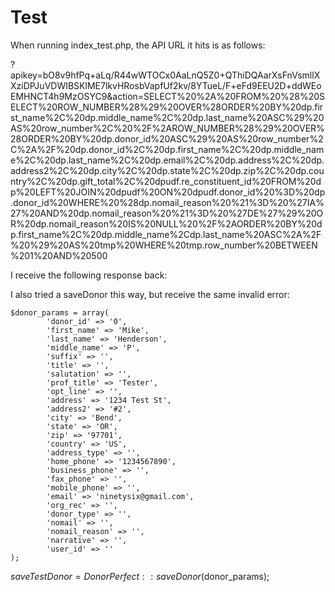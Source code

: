 # Test

When running index_test.php, the API URL it hits is as follows:

?apikey=bO8v9hfPq+aLq/R44wWTOCx0AaLnQ5Z0+QThiDQAarXsFnVsmllXXziDPJuVDWIBSKlME7lkvHRosbVapfUf2kv/8YTueL/F+eFd9EEU2D+ddWEoEMHNCT4h9MzOSYC9&action=SELECT%20%2A%20FROM%20%28%20SELECT%20ROW_NUMBER%28%29%20OVER%28ORDER%20BY%20dp.first_name%2C%20dp.middle_name%2C%20dp.last_name%20ASC%29%20AS%20row_number%2C%20%2F%2AROW_NUMBER%28%29%20OVER%28ORDER%20BY%20dp.donor_id%20ASC%29%20AS%20row_number%2C%2A%2F%20dp.donor_id%2C%20dp.first_name%2C%20dp.middle_name%2C%20dp.last_name%2C%20dp.email%2C%20dp.address%2C%20dp.address2%2C%20dp.city%2C%20dp.state%2C%20dp.zip%2C%20dp.country%2C%20dp.gift_total%2C%20dpudf.re_constituent_id%20FROM%20dp%20LEFT%20JOIN%20dpudf%20ON%20dpudf.donor_id%20%3D%20dp.donor_id%20WHERE%20%28dp.nomail_reason%20%21%3D%20%27IA%27%20AND%20dp.nomail_reason%20%21%3D%20%27DE%27%29%20OR%20dp.nomail_reason%20IS%20NULL%20%2F%2AORDER%20BY%20dp.first_name%2C%20dp.middle_name%2Cdp.last_name%20ASC%2A%2F%20%29%20AS%20tmp%20WHERE%20tmp.row_number%20BETWEEN%201%20AND%20500


I receive the following response back:
<result>
  <field name="success" id="success" reason="invalid: Array cannot be null.rnParameter name: bytes" value="false"/>
</result>



I also tried a saveDonor this way, but receive the same invalid error:

	$donor_params = array(
			'donor_id' => '0',
			'first_name' => 'Mike',
			'last_name' => 'Henderson',
			'middle_name' => 'P',
			'suffix' => '',
			'title' => '',
			'salutation' => '',
			'prof_title' => 'Tester',
			'opt_line' => '',
			'address' => '1234 Test St',
			'address2' => '#2',
			'city' => 'Bend',
			'state' => 'OR',
			'zip' => '97701',
			'country' => 'US',
			'address_type' => '',
			'home_phone' => '1234567890',
			'business_phone' => '',
			'fax_phone' => '',
			'mobile_phone' => '',
			'email' => 'ninetysix@gmail.com',
			'org_rec' => '',
			'donor_type' => '',
			'nomail' => '',
			'nomail_reason' => '',
			'narrative' => '',
			'user_id' => ''
	);
  $saveTestDonor = DonorPerfect::saveDonor($donor_params);
